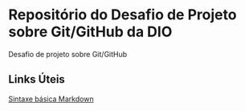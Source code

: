 # Repositório do Desafio de Projeto sobre Git/GitHub da DIO
Desafio de projeto sobre Git/GitHub

## Links Úteis
[Sintaxe básica Markdown](https://www.markdownguide.org/basic-syntax/)
